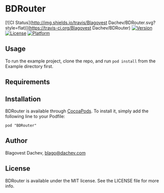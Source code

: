 # BDRouter

[![CI Status](http://img.shields.io/travis/Blagovest Dachev/BDRouter.svg?style=flat)](https://travis-ci.org/Blagovest Dachev/BDRouter)
[![Version](https://img.shields.io/cocoapods/v/BDRouter.svg?style=flat)](http://cocoadocs.org/docsets/BDRouter)
[![License](https://img.shields.io/cocoapods/l/BDRouter.svg?style=flat)](http://cocoadocs.org/docsets/BDRouter)
[![Platform](https://img.shields.io/cocoapods/p/BDRouter.svg?style=flat)](http://cocoadocs.org/docsets/BDRouter)

## Usage

To run the example project, clone the repo, and run `pod install` from the Example directory first.

## Requirements

## Installation

BDRouter is available through [CocoaPods](http://cocoapods.org). To install
it, simply add the following line to your Podfile:

    pod "BDRouter"

## Author

Blagovest Dachev, blago@dachev.com

## License

BDRouter is available under the MIT license. See the LICENSE file for more info.

